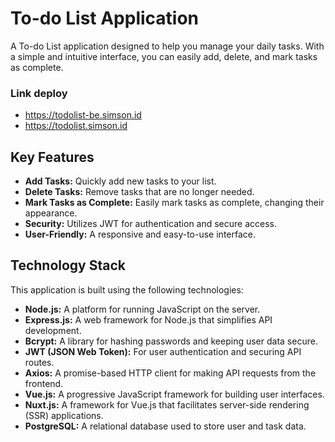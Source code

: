 # To-do List Application

A To-do List application designed to help you manage your daily tasks. With a simple and intuitive interface, you can easily add, delete, and mark tasks as complete.

### Link deploy

- https://todolist-be.simson.id
- https://todolist.simson.id

## Key Features

- **Add Tasks:** Quickly add new tasks to your list.
- **Delete Tasks:** Remove tasks that are no longer needed.
- **Mark Tasks as Complete:** Easily mark tasks as complete, changing their appearance.
- **Security:** Utilizes JWT for authentication and secure access.
- **User-Friendly:** A responsive and easy-to-use interface.

## Technology Stack

This application is built using the following technologies:

- **Node.js:** A platform for running JavaScript on the server.
- **Express.js:** A web framework for Node.js that simplifies API development.
- **Bcrypt:** A library for hashing passwords and keeping user data secure.
- **JWT (JSON Web Token):** For user authentication and securing API routes.
- **Axios:** A promise-based HTTP client for making API requests from the frontend.
- **Vue.js:** A progressive JavaScript framework for building user interfaces.
- **Nuxt.js:** A framework for Vue.js that facilitates server-side rendering (SSR) applications.
- **PostgreSQL:** A relational database used to store user and task data.
